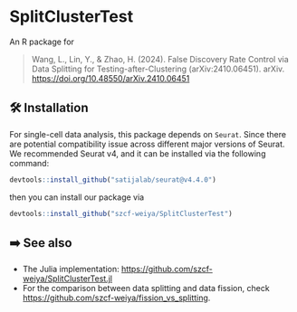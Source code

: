# SplitClusterTest

An R package for 

> Wang, L., Lin, Y., & Zhao, H. (2024). False Discovery Rate Control via Data Splitting for Testing-after-Clustering (arXiv:2410.06451). arXiv. <https://doi.org/10.48550/arXiv.2410.06451>
>

## :hammer_and_wrench: Installation

For single-cell data analysis, this package depends on `Seurat`. Since there are potential compatibility issue across different major versions of Seurat. We recommended Seurat v4, and it can be installed via the following command:

```r
devtools::install_github("satijalab/seurat@v4.4.0")
```

then you can install our package via

```r
devtools::install_github("szcf-weiya/SplitClusterTest")
```

## :arrow_right: See also

- The Julia implementation: <https://github.com/szcf-weiya/SplitClusterTest.jl>
- For the comparison between data splitting and data fission, check <https://github.com/szcf-weiya/fission_vs_splitting>.
